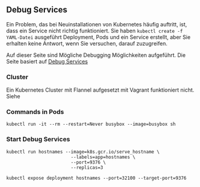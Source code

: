 Debug Services
--------------

Ein Problem, das bei Neuinstallationen von Kubernetes häufig auftritt, ist, dass ein Service nicht richtig funktioniert. Sie haben `kubectl create -f YAML-Datei` ausgeführt Deployment, Pods und ein Service erstellt, aber Sie erhalten keine Antwort, wenn Sie versuchen, darauf zuzugreifen.

Auf dieser Seite sind Mögliche Debugging Möglichkeiten aufgeführt. Die Seite basiert auf [Debug Services](https://kubernetes.io/docs/tasks/debug-application-cluster/debug-service/)

### Cluster 

Ein Kubernetes Cluster mit Flannel aufgesetzt mit Vagrant funktioniert nicht. Siehe [](https://github.com/coreos/flannel/blob/master/Documentation/troubleshooting.md#vagrant)
 

### Commands in Pods

	kubectl run -it --rm --restart=Never busybox --image=busybox sh


### Start Debug Services

	kubectl run hostnames --image=k8s.gcr.io/serve_hostname \
	                        --labels=app=hostnames \
	                        --port=9376 \
	                        --replicas=3
	                        
	kubectl expose deployment hostnames --port=32100 --target-port=9376	                        
	
	
	